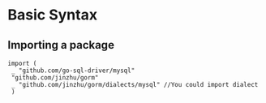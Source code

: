 # Basic Syntax

## Importing a package

```
import (
 _ "github.com/go-sql-driver/mysql"
 "github.com/jinzhu/gorm"
 _ "github.com/jinzhu/gorm/dialects/mysql" //You could import dialect
 )
```